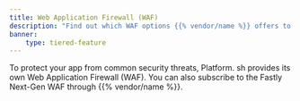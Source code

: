```yaml
---
title: Web Application Firewall (WAF)
description: "Find out which WAF options {{% vendor/name %}} offers to help protect your site."
banner: 
    type: tiered-feature
---
```


To protect your app from common security threats,
Platform. sh provides its own Web Application Firewall (WAF).
You can also subscribe to the Fastly Next-Gen WAF through {{% vendor/name %}}.
